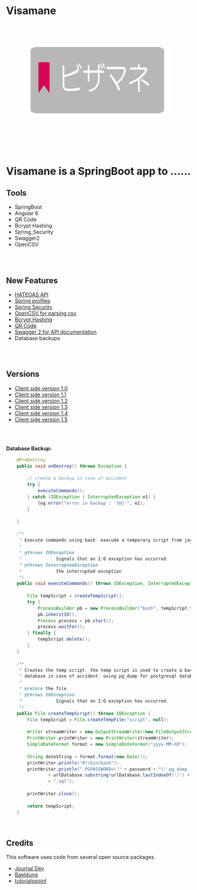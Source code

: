 # Visamane
<h1 align="center">
  <br>
  <img src="./images/vis logo.png" height="200" width="400" style="max-width:100%;border-radius: 5%;background-color: #bbb5b5;"/>
 



<br><br>
<p>Visamane is a  SpringBoot app to  <strong>.....</strong>.</p>

## Tools

<ul>
<li> SpringBoot </li>
<li> Angular 6 </li>
<li> QR Code </li>
<li> Bcrypt Hashing </li>
<li> Spring_Security </li>
<li> Swagger2 </li>
<li> OpenCSV </li>
</ul>

<br><br>
## New Features

<ul>
<li>  <a href="https://spring.io/guides/gs/accessing-data-rest/">HATEOAS API</a></li>
<li>  <a href="https://github.com/Aymanov1/telegram-community-backend/tree/master/src/main/resources">Spring profiles</a> </li>
<li>  <a href="https://spring.io/projects/spring-security">Spring Security</a></li>
<li>  <a href="https://www.baeldung.com/opencsv">OpenCSV for parsing csv</a></li>
<li>  <a href="https://www.baeldung.com/spring-security-registration-password-encoding-bcrypt">Bcrypt Hashing</a></li>
<li>  <a href="https://github.com/techiediaries/ngx-qrcode">QR Code</a></li>
<li>  <a href="https://swagger.io/docs/">Swagger 2 for API documentation</a></li>
<li> Database backups </li> 
</ul>


<br><br>
## Versions
<ul>
<li>  <a href="./versions/version-1.0.md" target="_blank">Client side version 1.0</a></li>
<li>  <a href="./versions/version-1.1.md" target="_blank">Client side version 1.1</a></li>
<li>  <a href="./versions/version-1.2.md" target="_blank">Client side version 1.2</a></li>
<li>  <a href="./versions/version-1.3.md" target="_blank">Client side version 1.3</a></li>
<li>  <a href="./versions/version-1.4.md" target="_blank">Client side version 1.4</a></li>
<li>  <a href="./versions/version-1.5.md" target="_blank">Client side version 1.5</a></li>

</ul>

<br><br>

**Database Backup:**
```Java
	@PreDestroy
	public void onDestroy() throws Exception {

		// create a backup in case of accident
		try {
			executeCommands();
		} catch (IOException | InterruptedException e1) {
			log.error("error in backup : '{0}'", e1);
		}

	}

	/**
	 * Execute commands using bash. execude a temporary script from java interface
	 *
	 * @throws IOException
	 *             Signals that an I/O exception has occurred.
	 * @throws InterruptedException
	 *             the interrupted exception
	 */
	public void executeCommands() throws IOException, InterruptedException {

		File tempScript = createTempScript();
		try {
			ProcessBuilder pb = new ProcessBuilder("bash", tempScript.toString());
			pb.inheritIO();
			Process process = pb.start();
			process.waitFor();
		} finally {
			tempScript.delete();
		}
	}

	/**
	 * Creates the temp script. the temp script is used to create a backup of
	 * database in case of accident; using pg_dump for postgresql database
	 *
	 * @return the file
	 * @throws IOException
	 *             Signals that an I/O exception has occurred.
	 */
	public File createTempScript() throws IOException {
		File tempScript = File.createTempFile("script", null);

		Writer streamWriter = new OutputStreamWriter(new FileOutputStream(tempScript));
		PrintWriter printWriter = new PrintWriter(streamWriter);
		SimpleDateFormat format = new SimpleDateFormat("yyyy-MM-dd");

		String dateString = format.format(new Date());
		printWriter.println("#!/bin/bash");
		printWriter.println(" PGPASSWORD=\"" + password + "\" pg_dump -U " + username + " "
				+ urlDatabase.substring(urlDatabase.lastIndexOf('/') + 1) + " > " + pathBackup + "/db" + dateString
				+ ".sql");

		printWriter.close();

		return tempScript;
	}

                  
```



## Credits

This software uses code from several open source packages.

- [Journal Dev](https://www.journaldev.com)
- [Baeldung](www.baeldung.com)
- [tutorialspoint](https://www.tutorialspoint.com)

